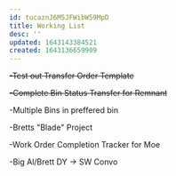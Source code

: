 ```yaml
---
id: tucaznJ6M5JFWibW59MpD
title: Working List
desc: ''
updated: 1643143384521
created: 1643136659909
---
```


~~-Test out Transfer Order Template~~

~~-Complete Bin Status Transfer for Remnant~~

-Multiple Bins in preffered bin

-Bretts "Blade" Project

-Work Order Completion Tracker for Moe

-Big Al/Brett DY -> SW Convo




